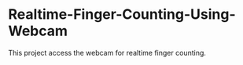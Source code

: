 # Realtime-Finger-Counting-Using-Webcam
This project access the webcam for realtime finger counting.
